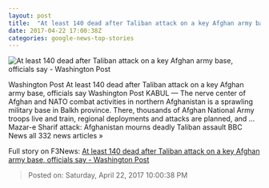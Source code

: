 ```yaml
---
layout: post
title:  "At least 140 dead after Taliban attack on a key Afghan army base, officials say - Washington Post"
date: 2017-04-22 17:00:38Z
categories: google-news-top-stories
---
```


![At least 140 dead after Taliban attack on a key Afghan army base, officials say - Washington Post](https://img.washingtonpost.com/rf/image_1484w/2010-2019/WashingtonPost/2017/04/22/Foreign/Images/05920499.jpg)

Washington Post At least 140 dead after Taliban attack on a key Afghan army base, officials say Washington Post KABUL — The nerve center of Afghan and NATO combat activities in northern Afghanistan is a sprawling military base in Balkh province. There, thousands of Afghan National Army troops live and train, regional deployments and attacks are planned, and ... Mazar-e Sharif attack: Afghanistan mourns deadly Taliban assault BBC News all 332 news articles »


Full story on F3News: [At least 140 dead after Taliban attack on a key Afghan army base, officials say - Washington Post](http://www.f3nws.com/n/znVvrB)

> Posted on: Saturday, April 22, 2017 10:00:38 PM
